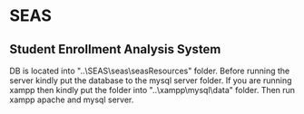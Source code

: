 # SEAS
 ## Student Enrollment Analysis System

 DB is located into "..\SEAS\seas\seasResources" folder. Before running the server kindly put the database to the mysql server folder. If you are running xampp then       kindly put the folder into "..\xampp\mysql\data" folder. Then run xampp apache and mysql server. 
